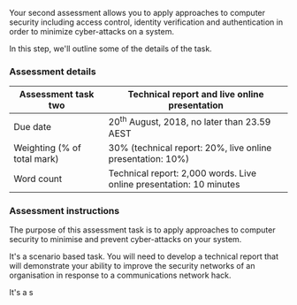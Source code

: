 Your second assessment allows you to apply approaches to computer security including access control, identity verification and authentication in order to minimize cyber-attacks on a system. 

In this step, we'll outline some of the details of the task.

### Assessment details

| Assessment task two | Technical report and live online presentation |
|--|--|
| Due date | 20<sup>th</sup> August, 2018, no later than 23.59 AEST |
| Weighting (% of total mark) | 30% (technical report: 20%, live online presentation: 10%) |
| Word count | Technical report: 2,000 words.  Live online presentation: 10 minutes |

### Assessment instructions

The purpose of this assessment task is to apply approaches to computer security to minimise and prevent cyber-attacks on your system.

It's a scenario based task.  You will need to develop a technical report that will demonstrate your ability to improve the security networks of an organisation in response to a communications network hack.

It's a s
